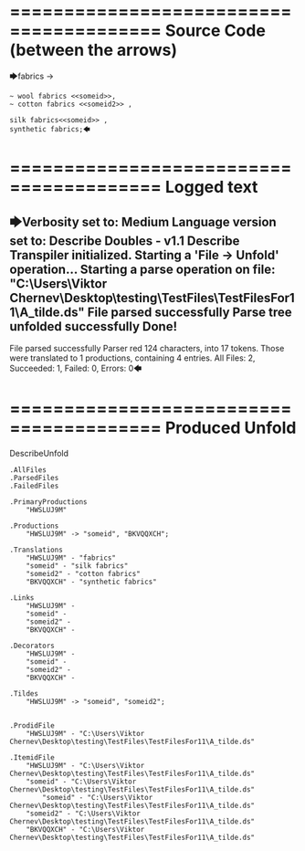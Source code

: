 ========================================
Source Code (between the arrows)
========================================

🡆fabrics ->

	~ wool fabrics <<someid>>,
	~ cotton fabrics <<someid2>> ,

	silk fabrics<<someid>> ,
	synthetic fabrics;🡄

========================================
Logged text
========================================

🡆Verbosity set to: Medium
Language version set to: Describe Doubles - v1.1
Describe Transpiler initialized.
Starting a 'File -> Unfold' operation...
Starting a parse operation on file: "C:\Users\Viktor Chernev\Desktop\testing\TestFiles\TestFilesFor11\A_tilde.ds"
File parsed successfully
Parse tree unfolded successfully
Done!
------------------------
File parsed successfully
Parser red 124 characters, into 17 tokens.
Those were translated to 1 productions, containing 4 entries.
All Files: 2, Succeeded: 1, Failed: 0, Errors: 0🡄

========================================
Produced Unfold
========================================

DescribeUnfold

    .AllFiles
    .ParsedFiles
    .FailedFiles

    .PrimaryProductions
        "HWSLUJ9M" 

    .Productions
        "HWSLUJ9M" -> "someid", "BKVQQXCH";

    .Translations
        "HWSLUJ9M" - "fabrics"
        "someid" - "silk fabrics"
        "someid2" - "cotton fabrics"
        "BKVQQXCH" - "synthetic fabrics"

    .Links
        "HWSLUJ9M" - 
        "someid" - 
        "someid2" - 
        "BKVQQXCH" - 

    .Decorators
        "HWSLUJ9M" - 
        "someid" - 
        "someid2" - 
        "BKVQQXCH" - 

    .Tildes
        "HWSLUJ9M" -> "someid", "someid2";


    .ProdidFile
        "HWSLUJ9M" - "C:\Users\Viktor Chernev\Desktop\testing\TestFiles\TestFilesFor11\A_tilde.ds"

    .ItemidFile
        "HWSLUJ9M" - "C:\Users\Viktor Chernev\Desktop\testing\TestFiles\TestFilesFor11\A_tilde.ds"
        "someid" - "C:\Users\Viktor Chernev\Desktop\testing\TestFiles\TestFilesFor11\A_tilde.ds"
            "someid" - "C:\Users\Viktor Chernev\Desktop\testing\TestFiles\TestFilesFor11\A_tilde.ds"
        "someid2" - "C:\Users\Viktor Chernev\Desktop\testing\TestFiles\TestFilesFor11\A_tilde.ds"
        "BKVQQXCH" - "C:\Users\Viktor Chernev\Desktop\testing\TestFiles\TestFilesFor11\A_tilde.ds"

